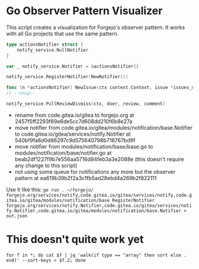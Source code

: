 # Go Observer Pattern Visualizer

This script creates a visualization for Forgejo's observer pattern.
It works with all Go projects that use the same pattern.

```go
type actionsNotifier struct {
	notify_service.NullNotifier
}

var _ notify_service.Notifier = &actionsNotifier{}
```

```go
notify_service.RegisterNotifier(NewNotifier())
```

```go
func (n *actionsNotifier) NewIssue(ctx context.Context, issue *issues_model.Issue, _ []*user_model.User) {
// --snip--
```

```go
notify_service.PullReviewDismiss(ctx, doer, review, comment)
```

- rename from code.gitea.io/gitea to forgejo.org at 2457f5ff2293f69e6de5cc7d608dd210f6b8e27a
- move notifier from code.gitea.io/gitea/modules/notification/base.Notifier to code.gitea.io/gitea/services/notify.Notifier at 540bf9fa6d0d86297c9d575640798b718767bd9f
- move notifier from modules/notification/base/base.go to modules/notification/base/notifier.go at beab2df1227f9b7e556aa5716d94feb3a3e2088e (this doesn't require any change to this script)
- not using some queue for notifications any more but the observer pattern at ea619b39b2f2a3c1fb5ad28ebd4a269b2f822111

Use it like this: `go run . ~/forgejo/ forgejo.org/services/notify,code.gitea.io/gitea/services/notify,code.gitea.io/gitea/modules/notification/base RegisterNotifier forgejo.org/services/notify.Notifier,code.gitea.io/gitea/services/notify.Notifier,code.gitea.io/gitea/modules/notification/base.Notifier > out.json`

# This doesn't quite work yet
`for f in *; do cat $f | jq 'walk(if type == "array" then sort else . end)' --sort-keys > $f.2; done`
